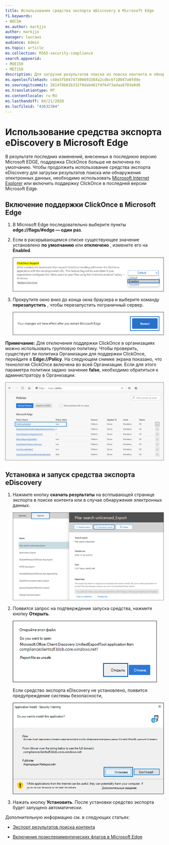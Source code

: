 ```yaml
---
title: Использование средства экспорта eDiscovery в Microsoft Edge
f1.keywords:
- NOCSH
ms.author: markjjo
author: markjjo
manager: laurawi
audience: Admin
ms.topic: article
ms.collection: M365-security-compliance
search.appverid:
- MOE150
- MET150
description: Для загрузки результатов поиска из поиска контента и обнаружения электронных данных в центре безопасности и соответствия требованиям необходимо включить поддержку ClickOnce, чтобы использовать последнюю версию Microsoft Edge.
ms.openlocfilehash: c48e3fb04747306693364a2cdbc6f18047a0fd9e
ms.sourcegitcommit: 2614f8b81b332f8dab461f4f64f3adaa6703e0d6
ms.translationtype: MT
ms.contentlocale: ru-RU
ms.lasthandoff: 04/21/2020
ms.locfileid: "43632384"
---
```

# <a name="use-the-ediscovery-export-tool-in-microsoft-edge"></a>Использование средства экспорта eDiscovery в Microsoft Edge

В результате последних изменений, внесенных в последнюю версию Microsoft EDGE, поддержка ClickOnce больше не включена по умолчанию. Чтобы продолжить использование средства экспорта eDiscovery для загрузки результатов поиска или обнаружения электронных данных, необходимо использовать [Microsoft Internet Explorer](https://support.microsoft.com/help/17621/internet-explorer-downloads) или включить поддержку ClickOnce в последней версии Microsoft Edge.

## <a name="enable-clickonce-support-in-microsoft-edge"></a>Включение поддержки ClickOnce в Microsoft Edge

1. В Microsoft Edge последовательно выберите пункты **edge://flags/#edge — один раз**.

2. Если в раскрывающемся списке существующее значение установлено **по умолчанию** или **отключено** , измените его на **Enabled**.

   ![](../media/ClickOnceimage1.png)

3. Прокрутите окно вниз до конца окна браузера и выберите команду **перезапустить** , чтобы перезапустить пограничный сервер.

   ![](../media/ClickOnceimage2.png)

**Примечание:** Для отключения поддержки ClickOnce в организациях можно использовать групповую политику. Чтобы проверить, существует ли политика Организации для поддержки ClickOnce, перейдите в **Edge://Policy**. На следующем снимке экрана показано, что технология ClickOnce включена во всей Организации. Если для этого параметра политики задано значение **false**, необходимо обратиться к администратору в Организации.

![](../media/ClickOnceimage3.png)

## <a name="install-and-run-the-ediscovery-export-tool"></a>Установка и запуск средства экспорта eDiscovery

1. Нажмите кнопку **скачать результаты** на всплывающей странице экспорта в поиске контента или в случае обнаружения электронных данных.

   ![Нажмите кнопку Скачать результаты на всплывающей странице, чтобы скачать результаты поиска.](../media/ClickOnceExport1.png)

2. Появится запрос на подтверждение запуска средства, нажмите кнопку **Открыть**.

   ![Нажмите кнопку Открыть, чтобы запустить средство экспорта eDiscovery](../media/ClickOnceimage4.png)

   Если средство экспорта eDiscovery не установлено, появится предупреждение системы безопасности, 

   ![Нажмите кнопку установить, чтобы установить средство экспорта обнаружения электронных данных](../media/ClickOnceimage5.png)

3. Нажать кнопку **Установить**. После установки средство экспорта будет запущено автоматически.

Дополнительную информацию см. в следующих статьях:

- [Экспорт результатов поиска контента](export-search-results.md)

- [Включение поэкспериментических флагов в Microsoft Edge](https://microsoftedgesupport.microsoft.com/hc/articles/360034075294-How-to-enable-experiment-flags-in-Microsoft-Edge-Insider-channels)
